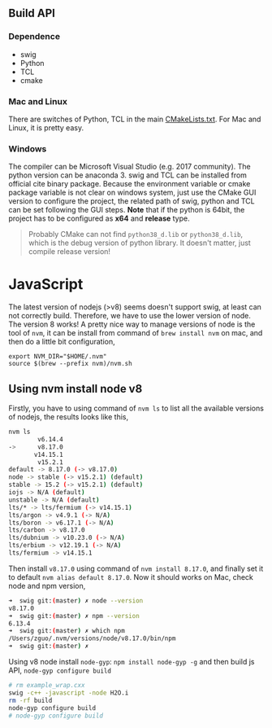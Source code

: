 
## Build API

### Dependence

- swig
- Python
- TCL
- cmake 

### Mac and Linux
There are switches of Python, TCL in the main [CMakeLists.txt](../CMakeLists.txt). For Mac and Linux, it is pretty easy. 

### Windows
The compiler can be Microsoft Visual Studio (e.g. 2017 community). The python version can be anaconda 3. swig and TCL can be installed from official cite binary package.
Because the environment variable or cmake package variable is not clear on windows system, just use the CMake GUI version to configure the project, the related path of swig, python and TCL can be set following the GUI steps.
**Note** that if the python is 64bit, the project has to be configured as **x64** and **release** type.

> Probably CMake can not find `python38_d.lib` or `python38_d.lib`, which is the debug version of python library. It doesn't matter, just compile release version!

# JavaScript 

The latest version of nodejs (>v8) seems doesn't support swig, at least can not correctly build. Therefore, we have to use the lower version of node. The version 8 works!
A pretty nice way to manage versions of node is the tool of `nvm`, it can be install from command of `brew install nvm` on mac, and then do a little bit configuration,

```
export NVM_DIR="$HOME/.nvm"
source $(brew --prefix nvm)/nvm.sh
```
## Using nvm install node v8
Firstly, you have to using command of `nvm ls` to list all the available versions of nodejs, the results looks like this,
```bash
nvm ls
        v6.14.4
->      v8.17.0
       v14.15.1
        v15.2.1
default -> 8.17.0 (-> v8.17.0)
node -> stable (-> v15.2.1) (default)
stable -> 15.2 (-> v15.2.1) (default)
iojs -> N/A (default)
unstable -> N/A (default)
lts/* -> lts/fermium (-> v14.15.1)
lts/argon -> v4.9.1 (-> N/A)
lts/boron -> v6.17.1 (-> N/A)
lts/carbon -> v8.17.0
lts/dubnium -> v10.23.0 (-> N/A)
lts/erbium -> v12.19.1 (-> N/A)
lts/fermium -> v14.15.1
```

Then install `v8.17.0` using command of `nvm install 8.17.0`, and finally set it to default `nvm alias default 8.17.0`. Now it should works on Mac, check node and npm version,

```bash
➜  swig git:(master) ✗ node --version
v8.17.0
➜  swig git:(master) ✗ npm --version          
6.13.4
➜  swig git:(master) ✗ which npm
/Users/zguo/.nvm/versions/node/v8.17.0/bin/npm
➜  swig git:(master) ✗ 
```

Using v8 node install `node-gyp`: `npm install node-gyp -g` and then build js API, `node-gyp configure build`

```bash
# rm example_wrap.cxx
swig -c++ -javascript -node H2O.i
rm -rf build
node-gyp configure build
# node-gyp configure build 
```